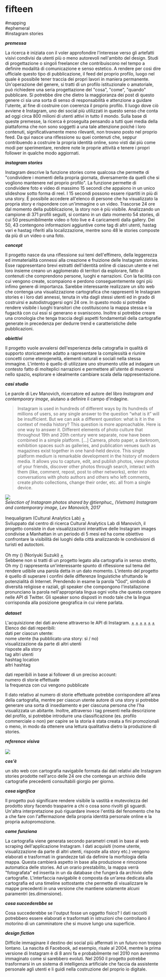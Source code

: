 
# fifteen

#mapping <br> #ephemeral <br> #instagram stories

***premessa***<br>

La ricerca è iniziata con il voler approfondire l'interesse verso gli artefatti visivi condivisi da utenti più o meno autorevoli nell'ambito del design. Studi di progettazione o singoli freelancer che contribuiscono nel tempo a definire modalità di comunicazione e senso estetico. A rendere per così dire ufficiale questo tipo di pubblicazione, il feed del proprio profilo, luogo nel quale è possibile tener traccia dei propri lavori in maniera permanente. Un'operazione del genere, si tratti di un profilo istituzionale o amatoriale, può richiedere una seria progettazione del "cosa", "come", "quando" pubblicare. Si potrebbe dire che dietro la maggioranza dei post di questo genere ci sia una sorta di senso di responsabilità e attenzione a guidare l'utente, al fine di costruire con coerenza il proprio profilo. Il luogo dove ciò avviene è Instagram, uno dei social più utilizzati in questo senso che conta ad oggi circa 800 milioni di utenti attivi in tutto il mondo. Sulla base di queste premesse, la ricerca è proseguita pensando a tutti quei media della piattaforma che non sono soggetti a una tale attenzione poiché i loro contenuti, significativamente meno rilevanti, non trovano posto nel proprio feed. Da qui nasce una riflessione su quei contenuti che, seppur contribuendo a costruire la propria identità online, sono visti dai più come modi per sperimentare, rendere note le proprie attività e tenere i propri follower in qualche modo aggiornati.

***instagram stories*** <br>

Instagram descrive la funzione stories come qualcosa che permette di "condividere i momenti della propria giornata, diversamente da quelli che si vogliono mantenere nel proprio profilo". La funzione permette di condividere foto e video di massimo 15 secondi che appaiono in un unico slideshow sotto forma di reel. I 15 secondi possono essere ripartiti in più di una story. È possibile accedere all'elenco di persone che ha visualizzato la propria story e rispondere con un'immagine o un video. Trascorse 24 ore dal momento della pubblicazione, la story non è più visibile. Analizzando un campione di 371 profili seguiti, si contano in un dato momento 54 stories, di cui 50 presumibilmente video o foto live e 4 caricamenti dalla gallery. Dei 50, 43 contengono informazioni aggiuntive come tag di altri utenti, hastag vari e hastag riferiti alla localizzazione, mentre sono 48 le stories composte da più di un video o una foto.


***concept*** <br>

Il progetto nasce da una riflessione sui temi dell'effimero, della leggerezza ed immaterialità connessi alla creazione e fruizione delle Instagram stories. Esse rappresentano brevi estratti dell'identità online di ciascun utente e nel loro insieme creano un agglomerato di territori da esplorare, fatto di contenuti che comprendono persone, luoghi e narrazioni. Con la facilità con cui vengono create, scompaiono e perdono conseguentemente ogni più infimo genere di importanza. Sarebbe interessante realizzare un sito web che contenga una visualizzazione cartografica che rappresenti le Instagram stories e i loro dati annessi, tenuta in vita dagli stessi utenti ed in grado di costruirsi e autodistruggersi ogni 24 ore. In questo modo si potrebbe rendere visibile i luoghi transitori che costituiscono la mappa stessa e la fugacità con cui essi si generano e svaniscono. Inoltre si potrebbe creare una cronologia che tenga traccia degli aspetti fondamentali della cartografie generate in precedenza per dedurre trend e caratteristiche delle pubblicazioni. <br>

***obiettivi*** <br>

Il progetto vuole avvalersi dell'esperienza della catografia in qualità di supporto storicamente adatto a rapresentare la complessità e riunire concetti come eterogeneità, elementi naturali e sociali nella stessa immagine. L'intento è quello di utilizzare uno strumento utile ad indagare un contesto fatto di molteplici narrazioni e permettere all'utente di muoversi nello spazio, esplorare e idealmente cambiare scala della rappresentazione.

***casi studio*** <br>

Le parole di Lev Manovich, ricercatore ed autore del libro *Instagram and contemporary image*, aiutano a definire il campo d'indagine. 
>Instagram is used in hundreds of different ways by its hundreds of millions of users,
so any single answer to the question “what is it” will be insufficient. But we can ask a
different question: what is it in the context of media history? This question is more
approachable. Here is one way to answer it. Different elements of photo culture that
throughout 19th and 20th century were separate, now have been combined in a simple
platform. [...] Camera, photo paper, a darkroom, exhibition spaces
such as galleries, and publication venues such as magazines exist together in one hand-held
device. This single platform medium is remarkable development in the history of modern
media. It allows you to capture, edit, and publish photos, view photos of your friends,
discover other photos through search, interact with them (like, comment, repost, post to
other networks), enter into conversations with photo authors and others who left
comments, create photo collections, change their order, etc. all from a single device.

![](https://i.imgur.com/ao4X1rV.jpg) <br>
*Selection of Instagram photos shared by @tienphuc_ (Vietnam) Instagram and contemporary image, Lev Manovich, 2017* 
<br>
<br>
Inequaligram (Cultural Analytics Lab)
[+](http://noriyukisuzuki.com/ohMy.html) <br>
Sviluppato dal centro di ricerca Cultural Analytics Lab di Manovich, il progetto consiste in due visualizzazioni interattive delle Instagram images condivise a Manhattan in un periodo di 5 mesi ed ha come obiettivo confrontare la visibilità dei luoghi della città analizzando le condivisioni di turisti ed autoctoni.
<br>
<br>
Oh my () (Noriyuki Suzuki) [+](http://www.creativeapplications.net/arduino-2/oh-my-calling-for-god-in-48-languages-using-twitter-api/) <br>
Sebbene non si tratti di un progetto legato alla cartografia in senso stretto, Oh my () rappresenta un'interessante spunto di riflessione sul tema del rendere udibile una parola detta in un dato momento. L'intento del progetto è quello di superare i confini delle differenze linguistiche sfruttando le potenzialità di Internet. Prendendo in esame la parola "God", simbolo di diversità religiose e raziali, gli speaker che compongono l'installazione pronunciano la parola nell'appropriata lingua ogni volta che questa compare nelle API di Twitter. Gli speaker sono disposti in modo tale che la lingua corrisponda alla posizione geografica in cui viene parlata.<br>
<br>
***dataset*** <br>

 L'acquisizione dei dati avviene attraverso le API di Instagram. [+](https://github.com/mgp25/Instagram-API/blob/master/src/Request/Story.php) [+](https://github.com/CaliAlec/ChromeIGStory) [+](https://medium.com/@calialec/chrome-ig-story-bribing-the-instagram-story-api-with-cookies-c813e6dff911) [+](https://github.com/siongui/goigstorylink) [+](https://isdb.pw/about.html) [+](https://stackoverflow.com/questions/44318751/getting-instagram-story-in-php) <br> 
Elenco dei dati reperibili: <br>
dati per ciascun utente:<br>
nome utente (ha pubblicato una story: sì / no) <br>
visualizzazione da parte di altri utenti <br>
risposte alla story <br>
tag altri utenti <br>
hashtag location <br>
altri hashtag <br>

dati reperibili in base ai follower di un preciso account:<br>
numero di storie effettuate <br>
la frequenza con cui vengono pubblicate <br>

Il dato relativo al numero di storie effettuate potrebbe corrispondere all'area della cartografia, mentre per ciascun utente autore di una story si potrebbe generare una sorta di insediamento e per ciascuna persona che l'ha visualizzata un abitante. Inoltre, attraverso i tag presenti nella descrizione del profilo, si potrebbe introdurre una classificazione (es. profilo commerciale o non) per capire se la storia è stata creata a fini promozionali o meno, in modo da ottenere una lettura qualitativa dietro la produzione di stories.


***reference visiva*** 
<br>
<br>
![](https://i.imgur.com/CRpiBl4.jpg)


***cos'è*** <br>

un sito web con cartografia navigabile formata dai dati relativi alle Instagram stories prodotte nell'arco delle 24 ore che contenga un archivio delle cartografie precedenti consultabili giorgio per giorno. <br>

***cosa significa*** <br>

Il progetto può significare rendere visibile la vastità e mutevolezza del prodotto story facendo trasparire a chi o cosa sono rivolti gli sguardi. Un'altra interpretazione può riguardare invece l'entità del fenomento che ha a che fare con l'affermazione della propria identità personale online e la propria autopromozione.

***come funziona*** <br>

La cartografia viene generata secondo parametri creati in base al web scraping dell'applicazione Instagram. I dati acquisiti (nome utente, visualizzazione da parte di altri utenti, risposte alla story etc.) vengono elaborati e trasformati in grandezze tali da definire la morfologia della mappa. Questa cambierà aspetto in base alla produzione e rimozione automatica delle stories. Ad un orario prestabilito, la mappa verrà "fotografata" ed inserita in un da database che fungerà da archivio delle cartografie. L'interfaccia navigabile è composta da un'area dedicata alla cartografia ed una timeline sottostante che permette di visualizzare le mappe precedenti in una versione che mantiene solamente alcuni paramentri (es.dimensione).   

***cosa succederebbe se*** <br>

Cosa succederebbe se l'output fosse un oggetto fisico? I dati raccolti potrebbero essere elaborati e trasformati in istruzioni che controllano il motorino di un camminatore che si muove lungo una superficie.

***design fiction*** <br>

Difficile immaginare il destino dei social più affermati in un futuro non troppo lontano. La nascita di Facebook, ad esempio, risale al 2004, mentre la prima versione di Instagram è di 8 anni fa e probabilmente nel 2010 non avremmo immaginato come si sarebbero evoluti. Nel 2050 il progetto potrebbe trasformarsi in un sistema di intelligenza artificiale che faccia da assistente personale agli utenti e li guidi nella costruzione del proprio io digitale.
